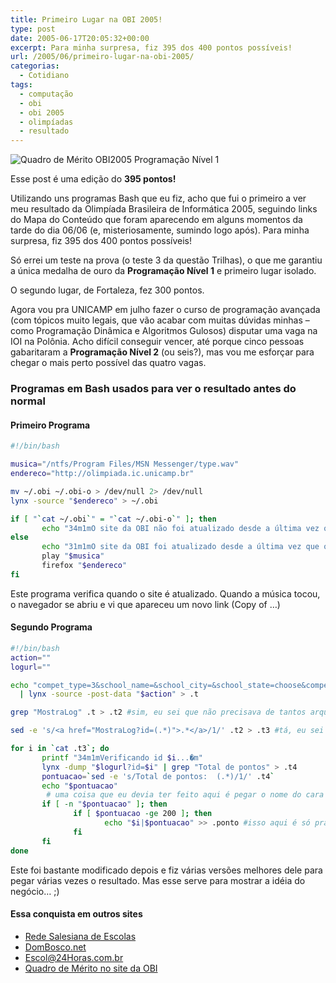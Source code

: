 ```yaml
---
title: Primeiro Lugar na OBI 2005!
type: post
date: 2005-06-17T20:05:32+00:00
excerpt: Para minha surpresa, fiz 395 dos 400 pontos possíveis!
url: /2005/06/primeiro-lugar-na-obi-2005/
categorias:
  - Cotidiano
tags:
  - computação
  - obi
  - obi 2005
  - olimpíadas
  - resultado
---
```


![Quadro de Mérito OBI2005 Programação Nível 1](https://farm1.staticflickr.com/15/20324573_9a04423e14.jpg)

Esse post é uma edição do **395 pontos!**

Utilizando uns programas Bash que eu fiz, acho que fui o primeiro a ver meu resultado da Olimpíada Brasileira de Informática 2005, seguindo links do Mapa do Conteúdo que foram aparecendo em alguns momentos da tarde do dia 06/06 (e, misteriosamente, sumindo logo após). Para minha surpresa, fiz 395 dos 400 pontos possíveis!

Só errei um teste na prova (o teste 3 da questão Trilhas), o que me garantiu a única medalha de ouro da **Programação Nível 1** e primeiro lugar isolado.

O segundo lugar, de Fortaleza, fez 300 pontos.

Agora vou pra UNICAMP em julho fazer o curso de programação avançada (com tópicos muito legais, que vão acabar com muitas dúvidas minhas – como Programação Dinâmica e Algoritmos Gulosos) disputar uma vaga na IOI na Polônia. Acho difícil conseguir vencer, até porque cinco pessoas gabaritaram a **Programação Nível 2** (ou seis?), mas vou me esforçar para chegar o mais perto possível das quatro vagas.

### Programas em Bash usados para ver o resultado antes do normal

#### Primeiro Programa

```bash
#!/bin/bash

musica="/ntfs/Program Files/MSN Messenger/type.wav"
endereco="http://olimpiada.ic.unicamp.br"

mv ~/.obi ~/.obi-o > /dev/null 2> /dev/null
lynx -source "$endereco" > ~/.obi

if [ "`cat ~/.obi`" = "`cat ~/.obi-o`" ]; then
       echo "34m1mO site da OBI não foi atualizado desde a última vez que o programa foi executado.�m"
else
       echo "31m1mO site da OBI foi atualizado desde a última vez que o programa foi executado!�m"
       play "$musica"
       firefox "$endereco"
fi
```

Este programa verifica quando o site é atualizado. Quando a música tocou, o navegador se abriu e vi que apareceu um novo link (Copy of …)

#### Segundo Programa

```bash
#!/bin/bash
action=""
logurl=""

echo "compet_type=3&school_name=&school_city=&school_state=choose&compet_name=&order=compet_id&batch_size=10000&show=Consulta" \
  | lynx -source -post-data "$action" > .t

grep "MostraLog" .t > .t2 #sim, eu sei que não precisava de tantos arquivos

sed -e 's/<a href="MostraLog?id=(.*)">.*</a>/1/' .t2 > .t3 #tá, eu sei que eu devia ter usado [0-9]+ mas não é necessário

for i in `cat .t3`; do
       printf "34m1mVerificando id $i...�m"
       lynx -dump "$logurl?id=$i" | grep "Total de pontos" > .t4
       pontuacao=`sed -e 's/Total de pontos:  (.*)/1/' .t4`
       echo "$pontuacao"
        # uma coisa que eu devia ter feito aqui é pegar o nome do cara (.t2 | grep $i | sed...)
       if [ -n "$pontuacao" ]; then
              if [ $pontuacao -ge 200 ]; then
                     echo "$i|$pontuacao" >> .ponto #isso aqui é só pra eu ver quem é certinho
              fi
       fi
done
```

Este foi bastante modificado depois e fiz várias versões melhores dele para pegar várias vezes o resultado. Mas esse serve para mostrar a idéia do negócio… ;)

#### Essa conquista em outros sites

- [Rede Salesiana de Escolas][2]
- [DomBosco.net][3]
- [Escol@24Horas.com.br][4]
- [Quadro de Mérito no site da OBI][5]

[2]: http://www.portalsalesianas.com.br/noticiasinst/noticias_fma292.asp
[3]: http://www.dombosco.net/index.asp?SECAO=4&SUBSECAO=16&EDITORIA=379
[4]: http://www4.escola24h.com.br/cf/patio/aco-popup.cfm?ac_codigo=43012&status=55505F5F46
[5]: http://olimpiada.ic.unicamp.br/res_prelim/programacao/FormConsultaClassifProg
